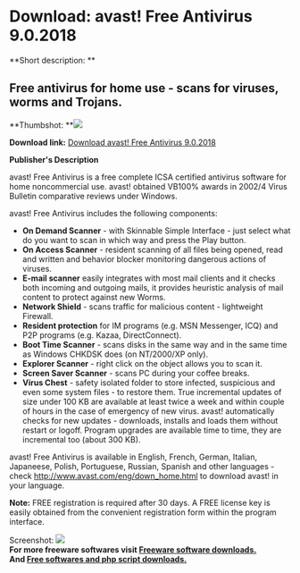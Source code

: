 # Download: avast! Free Antivirus 9.0.2018

**Short description: **

## Free antivirus for home use - scans for viruses, worms and Trojans.

  
**Thumbshot: **![](http://www.freewarefiles.com/screenshot/avastfreeantivirus_md.jpg)   
  
**Download link:** [Download avast! Free Antivirus 9.0.2018](http://freesoftwares.boysofts.com/Avast-Home-Edition_program_2165.html)  
  

**Publisher's Description**  
  

avast! Free Antivirus is a free complete ICSA certified antivirus software for
home noncommercial use. avast! obtained VB100% awards in 2002/4 Virus Bulletin
comparative reviews under Windows.

avast! Free Antivirus includes the following components:

  * **On Demand Scanner** \- with Skinnable Simple Interface - just select what do you want to scan in which way and press the Play button. 
  * **On Access Scanner** \- resident scanning of all files being opened, read and written and behavior blocker monitoring dangerous actions of viruses. 
  * **E-mail scanner** easily integrates with most mail clients and it checks both incoming and outgoing mails, it provides heuristic analysis of mail content to protect against new Worms. 
  * **Network Shield** \- scans traffic for malicious content - lightweight Firewall. 
  * **Resident protection** for IM programs (e.g. MSN Messenger, ICQ) and P2P programs (e.g. Kazaa, DirectConnect). 
  * **Boot Time Scanner** \- scans disks in the same way and in the same time as Windows CHKDSK does (on NT/2000/XP only). 
  * **Explorer Scanner** \- right click on the object allows you to scan it. 
  * **Screen Saver Scanner** \- scans PC during your coffee breaks. 
  * **Virus Chest** \- safety isolated folder to store infected, suspicious and even some system files - to restore them. 
True incremental updates of size under 100 KB are available at least twice a
week and within couple of hours in the case of emergency of new virus. avast!
automatically checks for new updates - downloads, installs and loads them
without restart or logoff. Program upgrades are available time to time, they
are incremental too (about 300 KB).

avast! Free Antivirus is available in English, French, German, Italian,
Japaneese, Polish, Portuguese, Russian, Spanish and other languages - check
http://www.avast.com/eng/down_home.html to download avast! in your language.

**Note:** FREE registration is required after 30 days. A FREE license key is easily obtained from the convenient registration form within the program interface.

  
  
Screenshot:
![](http://www.freewarefiles.com/screenshot/avastfreeantivirus.jpg)  
**For more freeware softwares visit [Freeware software downloads.](http://freesoftwares.boysofts.com/)**   
**And [Free softwares and php script downloads.](http://www.boysofts.com/)**

